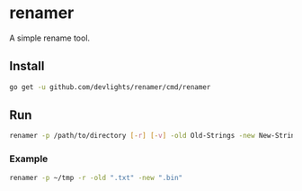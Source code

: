 # renamer

A simple rename tool.

## Install

```sh
go get -u github.com/devlights/renamer/cmd/renamer
```

## Run

```sh
renamer -p /path/to/directory [-r] [-v] -old Old-Strings -new New-Strings
```

### Example

```sh
renamer -p ~/tmp -r -old ".txt" -new ".bin"
```

